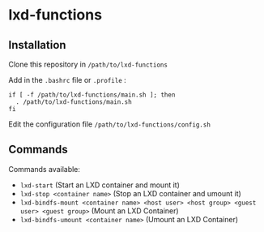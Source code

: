 # lxd-functions

## Installation

Clone this repository in `/path/to/lxd-functions`

Add in the `.bashrc` file or `.profile` :

```
if [ -f /path/to/lxd-functions/main.sh ]; then
  . /path/to/lxd-functions/main.sh
fi
```

Edit the configuration file `/path/to/lxd-functions/config.sh`

## Commands

Commands available:

  * `lxd-start` <container name> (Start an LXD container and mount it)
  * `lxd-stop <container name>` (Stop an LXD container and umount it)
  * `lxd-bindfs-mount <container name> <host user> <host group> <guest user> <guest group>` (Mount an LXD Container)
  * `lxd-bindfs-umount <container name>` (Umount an LXD Container)